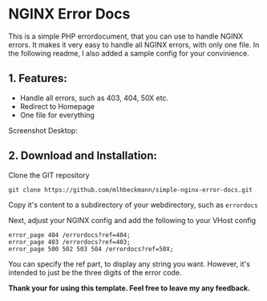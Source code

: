 # NGINX Error Docs

This is a simple PHP errordocument, that you can use to handle NGINX errors. It makes it very easy to handle all NGINX errors, with only one file. In the following readme, I also added a sample config for your convinience.

## 1. Features:

 - Handle all errors, such as 403, 404, 50X etc. 
 - Redirect to Homepage
 - One file for everything
 
Screenshot Desktop: 

## 2. Download and Installation:

Clone the GIT repository 
```
git clone https://github.com/mlhbeckmann/simple-nginx-error-docs.git
```
Copy it's content to a subdirectory of  your webdirectory, such as `errordocs`

Next, adjust your NGINX config and add the following to your VHost config

    error_page 404 /errordocs?ref=404;
    error_page 403 /errordocs?ref=403;
    error_page 500 502 503 504 /errordocs?ref=50X;

You can specify the ref part, to display any string you want. However,  it's intended to just be the three digits of the error code.


**Thank your for using this template. Feel free to leave my any feedback.**
